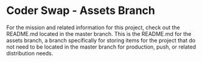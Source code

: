 # Coder Swap - Assets Branch

For the mission and related information for this project, check out the README.md located in the master branch. This is the README.md for the assets branch, a branch specifically for storing items for the project that do not need to be located in the master branch for production, push, or related distribution needs.
